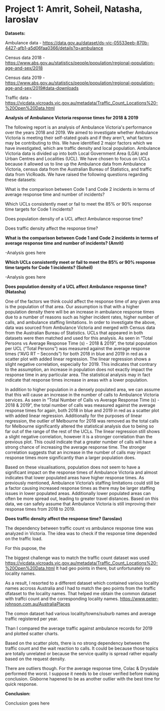 # Project 1: Amrit, Soheil, Natasha, Iaroslav

**Datasets:**

Ambulance data - https://data.gov.au/dataset/ds-vic-05533eeb-870b-4427-afb1-a5d06faa0366/details?q=ambulance

Census data 2018 - https://www.abs.gov.au/statistics/people/population/regional-population-age-and-sex/2018

Census data 2019 - https://www.abs.gov.au/statistics/people/population/regional-population-age-and-sex/2019#data-downloads

Traffic data - https://vicdata.vicroads.vic.gov.au/metadata/Traffic_Count_Locations%20-%20Open%20Data.html

**Analysis of Ambulance Victoria response times for 2018 & 2019**

The following report is an analysis of Ambulance Victoria's performance over the years 2018 and 2019. We aimed to investigate whether Ambulance Victoria is meeting their self-stated goals and if they aren't, what factors may be contributing to this. We have identified 2 major factors which we have investigated, which are traffic density and local population. Ambulance Victoria data is divided up into both Local Government Area (LGA) and Urban Centres and Localities (UCL). We have chosen to focus on UCLs because it allowed us to line up the Ambulance data from Ambulance Victoria, census data from the Australian Bureau of Statistics, and traffic data from VicRoads.
We have raised the following questions regarding these datasets:

What is the comparison between Code 1 and Code 2 incidents in terms of average response time and number of incidents?

Which UCLs consistently meet or fail to meet the 85% or 90% response time targets for Code 1 incidents?

Does population density of a UCL affect Ambulance response time?

Does traffic density affect the response time?


**What is the comparison between Code 1 and Code 2 incidents in terms of average response time and number of incidents? (Amrit)**

-Analysis goes here


**Which UCLs consistently meet or fail to meet the 85% or 90% response time targets for Code 1 incidents? (Soheil)**

-Analysis goes here


**Does population density of a UCL affect Ambulance response time? (Natasha)**

One of the factors we think could affect the response time of any given area is the population of that area. Our assumption is that with a higher population density there will be an increase in ambulance response times due to a number of reasons such as higher incident rates, higher number of calls, and ambulance staffing limitations. In order to investigate the above, data was sourced from Ambulance Victoria and merged with Census data from the Australian Bureau of Statistics. UCLs that appeared in both datasets were then matched and used for this analysis. As seen in “Total Persons vs Average Response Time (s) - 2018 & 2019”, the total population per UCL (“Total Persons”) was measured against the average response times (“AVG RT – Seconds”) for both 2018 in blue and 2019 in red as a scatter plot with added linear regression. The linear regression shows a slight negative correlation, especially for 2019. This indicates that contrary to the assumption, an increase in population does not exactly impact the response time in any particular area. The statistical analysis may in fact indicate that response times increase in areas with a lower population.

In addition to higher population in a densely populated area, we can assume that this will cause an increase in the number of calls to Ambulance Victoria services. As seen in “Total Number of Calls vs Average Response Time (s) - 2018 & 2019”, the total number of calls was measured against the average response times for again, both 2018 in blue and 2019 in red as a scatter plot with added linear regression. Additionally for the purposes of linear regression, the outlier of Melbourne for 2018 was removed as the total calls for Melbourne significantly altered the statistical analysis due to being so far out of the range of the rest of the UCLs. The linear regression still shows a slight negative correlation, however it is a stronger correlation than the previous plot. This could indicate that a greater number of calls will have a strong chance of increasing the average response time. The stronger correlation suggests that an increase in the number of calls may impact response times more significantly than a larger population does.

Based on these visualisations, population does not seem to have a significant impact on the response times of Ambulance Victoria and almost indicates that lower populated areas have higher response times. As previously mentioned, Ambulance Victoria’s staffing limitations could still be a factor causing increased response times as there may be larger staffing issues in lower populated areas. Additionally lower populated areas can often be more spread out, leading to greater travel distances. Based on this data, we can safely assume that Ambulance Victoria is still improving their response times from 2018 to 2019.


**Does traffic density affect the response time? (Iaroslav)**

The dependency between traffic count vs ambulance response time was analyzed in Victoria.
The idea was to check if the response time depended on the traffic load.

For this pupose, the 

The biggest challenge was to match the traffic count dataset was used
 https://vicdata.vicroads.vic.gov.au/metadata/Traffic_Count_Locations%20-%20Open%20Data.html
 It had geo points in there, but unfortunately no locality names. 
 
 As a result, I resorted to a different dataset which contained various locality names accross Australia and I had to match 
 the geo points from the traffic dfataset to the locality names. That helped me obtain the common dataset with traffci count and the corresponding locality names.
 https://www.peter-johnson.com.au/AustraliaPlaces

The comon dataset had various locality/towns/suburb names and average traffic registered per year.

Than I compared the average traffic against ambulance records for 2019 and plotted scatter charts.

Based on the scatter plots, there is no strong dependency between the traffic count and the wait reaction to calls.
It could be because those topics are totally unrelated or because the service quality is spread rather equally based on the request density. 

There are outliers though. For the average response time, Colac & Drysdale performed the worst. I suppose it needs to be closer verified before making conclusion.
Gisborne hapened to be as another outlier with the best time for quick response.



**Conclusion:**

Conclusion goes here
